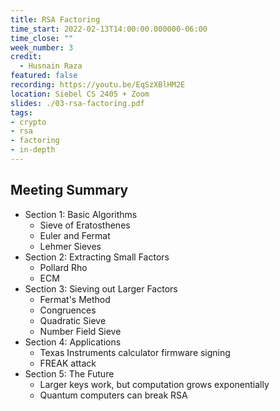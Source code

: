```yaml
---
title: RSA Factoring
time_start: 2022-02-13T14:00:00.000000-06:00
time_close: ""
week_number: 3
credit:
  - Husnain Raza
featured: false
recording: https://youtu.be/EqSzXBlHM2E
location: Siebel CS 2405 + Zoom
slides: ./03-rsa-factoring.pdf
tags:
- crypto
- rsa
- factoring
- in-depth
---
```

## Meeting Summary
- Section 1: Basic Algorithms
  - Sieve of Eratosthenes
  - Euler and Fermat
  - Lehmer Sieves
- Section 2: Extracting Small Factors
  - Pollard Rho
  - ECM
- Section 3: Sieving out Larger Factors
  - Fermat's Method
  - Congruences
  - Quadratic Sieve
  - Number Field Sieve
- Section 4: Applications
  - Texas Instruments calculator firmware signing
  - FREAK attack
- Section 5: The Future
  - Larger keys work, but computation grows exponentially
  - Quantum computers can break RSA